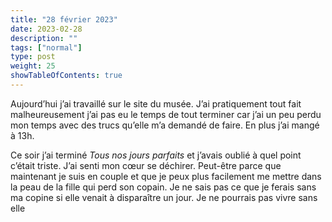 ```yaml
---
title: "28 février 2023"
date: 2023-02-28
description: ""
tags: ["normal"]
type: post
weight: 25
showTableOfContents: true
---
```


Aujourd’hui j’ai travaillé sur le site du musée. J’ai pratiquement tout fait malheureusement j’ai pas eu le temps de tout terminer car j’ai un peu perdu mon temps avec des trucs qu’elle m’a demandé de faire. En plus j’ai mangé à 13h.

Ce soir j’ai terminé *Tous nos jours parfaits* et j’avais oublié à quel point c’était triste. J’ai senti mon cœur se déchirer. Peut-être parce que maintenant je suis en couple et que je peux plus facilement me mettre dans la peau de la fille qui perd son copain. Je ne sais pas ce que je ferais sans ma copine si elle venait à disparaître un jour. Je ne pourrais pas vivre sans elle